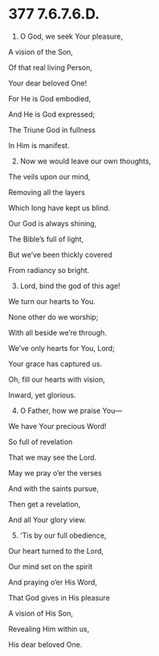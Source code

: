 # 377 7.6.7.6.D.

1.  O God, we seek Your pleasure,

A vision of the Son,

Of that real living Person,

Your dear beloved One!

For He is God embodied,

And He is God expressed;

The Triune God in fullness

In Him is manifest.

2.  Now we would leave our own thoughts,

The veils upon our mind,

Removing all the layers

Which long have kept us blind.

Our God is always shining,

The Bible’s full of light,

But we’ve been thickly covered

From radiancy so bright.

3.  Lord, bind the god of this age!

We turn our hearts to You.

None other do we worship;

With all beside we’re through.

We’ve only hearts for You, Lord;

Your grace has captured us.

Oh, fill our hearts with vision,

Inward, yet glorious.

4.  O Father, how we praise You—

We have Your precious Word!

So full of revelation

That we may see the Lord.

May we pray o’er the verses

And with the saints pursue,

Then get a revelation,

And all Your glory view.

5.  ’Tis by our full obedience,

Our heart turned to the Lord,

Our mind set on the spirit

And praying o’er His Word,

That God gives in His pleasure

A vision of His Son,

Revealing Him within us,

His dear beloved One.

